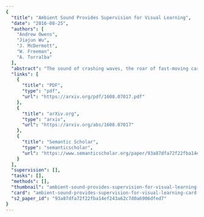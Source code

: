 ```yaml
---
{
  "title": "Ambient Sound Provides Supervision for Visual Learning",
  "date": "2016-08-25",
  "authors": [
    "Andrew Owens",
    "Jiajun Wu",
    "J. McDermott",
    "W. Freeman",
    "A. Torralba"
  ],
  "abstract": "The sound of crashing waves, the roar of fast-moving cars – sound conveys important information about the objects in our surroundings. In this work, we show that ambient sounds can be used as a supervisory signal for learning visual models. To demonstrate this, we train a convolutional neural network to predict a statistical summary of the sound associated with a video frame. We show that, through this process, the network learns a representation that conveys information about objects and scenes. We evaluate this representation on several recognition tasks, finding that its performance is comparable to that of other state-of-the-art unsupervised learning methods. Finally, we show through visualizations that the network learns units that are selective to objects that are often associated with characteristic sounds.",
  "links": [
    {
      "title": "PDF",
      "type": "pdf",
      "url": "https://arxiv.org/pdf/1608.07017.pdf"
    },
    {
      "title": "arXiv.org",
      "type": "arxiv",
      "url": "https://arxiv.org/abs/1608.07017"
    },
    {
      "title": "Semantic Scholar",
      "type": "semanticscholar",
      "url": "https://www.semanticscholar.org/paper/93a87dfa72f22fba14ef243a62c7d0a6906dfed7"
    }
  ],
  "supervision": [],
  "tasks": [],
  "methods": [],
  "thumbnail": "ambient-sound-provides-supervision-for-visual-learning-thumb.jpg",
  "card": "ambient-sound-provides-supervision-for-visual-learning-card.jpg",
  "s2_paper_id": "93a87dfa72f22fba14ef243a62c7d0a6906dfed7"
}
---
```


